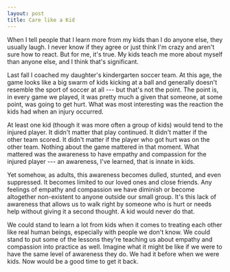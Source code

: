 ```yaml
---
layout: post
title: Care like a Kid
---
```


When I tell people that I learn more from my kids than I do anyone else, they usually laugh. I never know if they agree or just think I'm crazy and aren't sure how to react. But for me, it's true. My kids teach me more about myself than anyone else, and I think that's significant.

Last fall I coached my daughter's kindergarten soccer team. At this age, the game looks like a big swarm of kids kicking at a ball and generally doesn't resemble the sport of soccer at all --- but that's not the point. The point is, in every game we played, it was pretty much a given that someone, at some point, was going to get hurt. What was most interesting was the reaction the kids had when an injury occurred.

At least one kid (though it was more often a group of kids) would tend to the injured player. It didn't matter that play continued. It didn't matter if the other team scored. It didn't matter if the player who got hurt was on the other team. Nothing about the game mattered in that moment. What mattered was the awareness to have empathy and compassion for the injured player --- an awareness, I've learned, that is innate in kids.

Yet somehow, as adults, this awareness becomes dulled, stunted, and even suppressed. It becomes limited to our loved ones and close friends. Any feelings of empathy and compassion we have diminish or become altogether non-existent to anyone outside our small group. It's this lack of awareness that allows us to walk right by someone who is hurt or needs help without giving it a second thought. A kid would never do that.

We could stand to learn a lot from kids when it comes to treating each other like real human beings, especially with people we don't know. We could stand to put some of the lessons they're teaching us about empathy and compassion into practice as well. Imagine what it might be like if we were to have the same level of awareness they do. We had it before when we were kids. Now would be a good time to get it back.